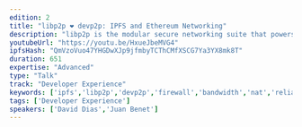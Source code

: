 ```yaml
---
edition: 2
title: "libp2p ❤ devp2p: IPFS and Ethereum Networking"
description: "libp2p is the modular secure networking suite that powers IPFS. It defines a set of interfaces for common networking and peer-to-peer protocols. libp2p is fast, robust, and powerful. It uses multiformats for self-description, avoiding algorithm lock-in, and cryptographic agility. libp2p handles Authentication, Transports, Stream Multiplexing, Peer Discovery, Peer Routing, Content Routing, NAT Traversal, and Relay. The coolest thing? It also runs entirely on the browser! devp2p is the secure networking suite that powers Ethereum. It also defines a set of networking and peer-to-peer protocols. devp2p is also fast and robust. It uses RLPx for authentication, stream multiplexing, network forming, and protocol multiplexing. This talk compares libp2p and devp2p, traces their concurrent history, discusses protocol differences and similarities, and suggests important areas of future collaboration and synthesis of efforts. The aim of this talk is to launch an important collaboration between the Ethereum and IPFS communities."
youtubeUrl: "https://youtu.be/HxueJbeMVG4"
ipfsHash: "QmVzoVuo47YHGDwXJp9jfmbyTCThCMfXSCG7Ya3YX8mk8T"
duration: 651
expertise: "Advanced"
type: "Talk"
track: "Developer Experience"
keywords: ['ipfs','libp2p','devp2p','firewall','bandwidth','nat','reliability','dapps','censorship','offline','authentication','encryption','bluetooth','upgrades','browser','tcp','http','nodes','evm','goethereum','ewasm','node.js','websockets','spdy','webrtc','browser']
tags: ['Developer Experience']
speakers: ['David Dias','Juan Benet']
---
```

